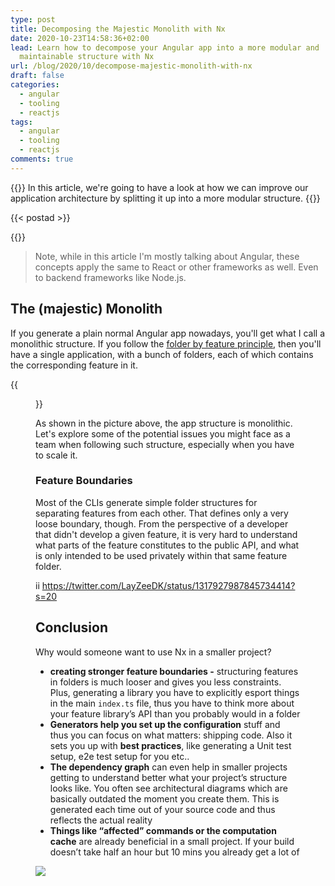 ```yaml
---
type: post
title: Decomposing the Majestic Monolith with Nx
date: 2020-10-23T14:58:36+02:00
lead: Learn how to decompose your Angular app into a more modular and
  maintainable structure with Nx
url: /blog/2020/10/decompose-majestic-monolith-with-nx
draft: false
categories:
  - angular
  - tooling
  - reactjs
tags:
  - angular
  - tooling
  - reactjs
comments: true
---
```

{{<intro>}}
  In this article, we're going to have a look at how we can improve our application architecture by splitting it up into a more modular structure. 
{{</intro>}}

<!--more-->

{{< postad >}}





{{<toc>}}

> Note, while in this article I'm mostly talking about Angular, these concepts apply the same to React or other frameworks as well. Even to backend frameworks like Node.js.

## The (majestic) Monolith

If you generate a plain normal Angular app nowadays, you'll get what I call a monolithic structure. If you follow the [folder by feature principle](https://angular.io/guide/styleguide#folders-by-feature-structure), then you'll have a single application, with a bunch of folders, each of which contains the corresponding feature in it.

{{<figure url="/blog/assets/imgs/angular-monolith.png" size="medium" >}}

As shown in the picture above, the app structure is monolithic. Let's explore some of the potential issues you might face as a team when following such structure, especially when you have to scale it.

### Feature Boundaries

Most of the CLIs generate simple folder structures for separating features from each other. That defines only a very loose boundary, though. From the perspective of a developer that didn't develop a given feature, it is very hard to understand what parts of the feature constitutes to the public API, and what is only intended to be used privately within that same feature folder.


ii
https://twitter.com/LayZeeDK/status/1317927987845734414?s=20

## Conclusion

Why would someone want to use Nx in a smaller project?

* **creating stronger feature boundaries -** structuring features in folders is much looser and gives you less constraints. Plus, generating a library you have to explicitly esport things in the main `index.ts` file, thus you have to think more about your feature library’s API than you probably would in a folder
* **Generators help you set up the configuration** stuff and thus you can focus on what matters: shipping code. Also it sets you up with **best practices**, like generating a Unit test setup, e2e test setup for you etc..
* **The dependency graph** can even help in smaller projects getting to understand better what your project’s structure looks like. You often see architectural diagrams which are basically outdated the moment you create them. This is generated each time out of your source code and thus reflects the actual reality
* **Things like “affected” commands or the computation cache** are already beneficial in a small project. If your build doesn’t take half an hour but 10 mins you already get a lot of

![](/blog/assets/imgs/aspnetprojectstructure.jpg)
